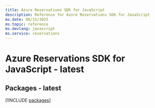 ```yaml
---
title: Azure Reservations SDK for JavaScript
description: Reference for Azure Reservations SDK for JavaScript
ms.date: 08/15/2025
ms.topic: reference
ms.devlang: javascript
ms.service: reservations
---
```

# Azure Reservations SDK for JavaScript - latest
## Packages - latest
[!INCLUDE [packages](reservations-index.md)]